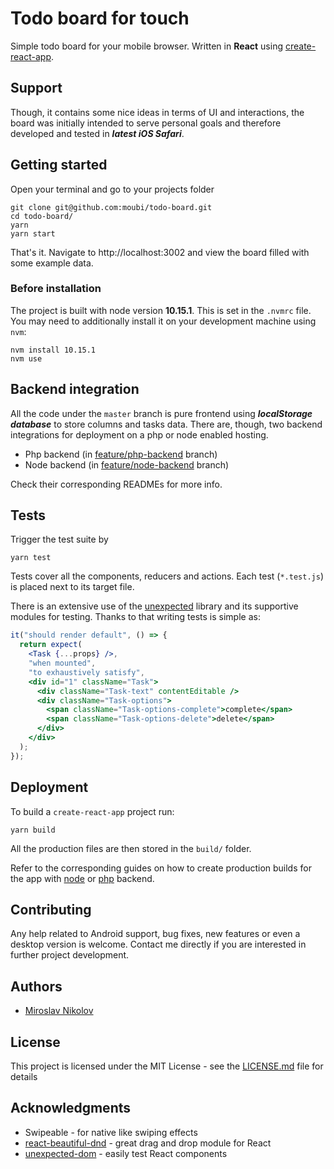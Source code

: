 # Todo board for touch
Simple todo board for your mobile browser. Written in **React** using [create-react-app](https://github.com/facebook/create-react-app).

## Support

Though, it contains some nice ideas in terms of UI and interactions, the board was initially intended to serve personal goals and therefore developed and tested in _**latest iOS Safari**_.

## Getting started

Open your terminal and go to your projects folder
```
git clone git@github.com:moubi/todo-board.git
cd todo-board/
yarn
yarn start
```

That's it. Navigate to http://localhost:3002 and view the board filled with some example data.

### Before installation

The project is built with node version **10.15.1**. This is set in the `.nvmrc` file. You may need to additionally install it on your development machine using `nvm`:
```
nvm install 10.15.1
nvm use
```

## Backend integration

All the code under the `master` branch is pure frontend using _**localStorage database**_ to store columns and tasks data. There are, though, two backend integrations for deployment on a php or node enabled hosting.

 - Php backend (in [feature/php-backend](https://github.com/moubi/todo-board/tree/feature/php-server) branch)
 - Node backend (in [feature/node-backend](https://github.com/moubi/todo-board/tree/feature/node-server) branch)

Check their corresponding READMEs for more info.

## Tests

Trigger the test suite by

```
yarn test
```

Tests cover all the components, reducers and actions. Each test (`*.test.js`) is placed next to its target file.

There is an extensive use of the [unexpected](https://github.com/unexpectedjs/unexpected) library and its supportive modules for testing. Thanks to that writing tests is simple as:
```jsx
it("should render default", () => {
  return expect(
    <Task {...props} />,
    "when mounted",
    "to exhaustively satisfy",
    <div id="1" className="Task">
      <div className="Task-text" contentEditable />
      <div className="Task-options">
        <span className="Task-options-complete">complete</span>
        <span className="Task-options-delete">delete</span>
      </div>
    </div>
  );
});
```

## Deployment

To build a `create-react-app` project run:

```
yarn build
```

All the production files are then stored in the `build/` folder.

Refer to the corresponding guides on how to create production builds for the app with [node](https://github.com/moubi/todo-board/tree/feature/node-server) or [php](https://github.com/moubi/todo-board/tree/feature/php-server) backend.

## Contributing
Any help related to Android support, bug fixes, new features or even a desktop version is welcome.
Contact me directly if you are interested in further project development.

## Authors

* [Miroslav Nikolov](https://webup.org)

## License

This project is licensed under the MIT License - see the [LICENSE.md](LICENSE.md) file for details

## Acknowledgments

* Swipeable - for native like swiping effects
* [react-beautiful-dnd](https://github.com/atlassian/react-beautiful-dnd) - great drag and drop module for React
* [unexpected-dom](https://github.com/unexpectedjs/unexpected-dom) - easily test React components
